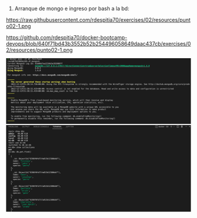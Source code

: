 1. Arranque de mongo e ingreso por bash a la bd:

https://raw.githubusercontent.com/rdespitia70/exercises/02/resources/punto02-1.png

https://github.com/rdespitia70/docker-bootcamp-devops/blob/640f71bd43b3552b52b254496058649daac437cb/exercises/02/resources/punto02-1.png

![](assets/punto02-1.png)
![](assets/punto02-2.png)
